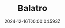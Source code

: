 ---
title: "Balatro"
id: 2379780
date: 2024-12-16T00:00:04.593Z
link: games/steam/recent/balatro
image: http://media.steampowered.com/steamcommunity/public/images/apps/2379780/b6018068070ab0e23561694c11f7950dd6f4c752.jpg
playtime_2weeks: 613
playtime_forever: 3765
playtime_windows_forever: 0
playtime_mac_forever: 30
playtime_linux_forever: 3734
playtime_deck_forever: 3734
---